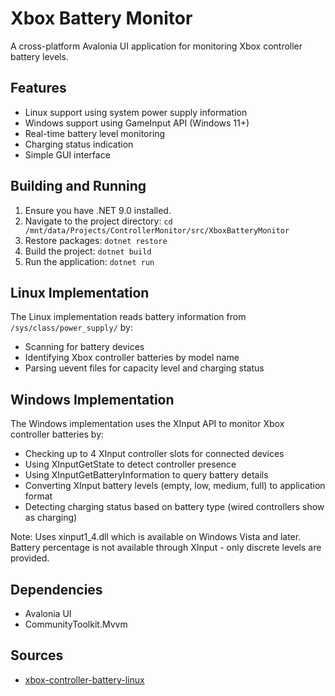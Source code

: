 # Xbox Battery Monitor

A cross-platform Avalonia UI application for monitoring Xbox controller battery levels.

## Features

- Linux support using system power supply information
- Windows support using GameInput API (Windows 11+)
- Real-time battery level monitoring
- Charging status indication
- Simple GUI interface

## Building and Running

1. Ensure you have .NET 9.0 installed.
2. Navigate to the project directory: `cd /mnt/data/Projects/ControllerMonitor/src/XboxBatteryMonitor`
3. Restore packages: `dotnet restore`
4. Build the project: `dotnet build`
5. Run the application: `dotnet run`

## Linux Implementation

The Linux implementation reads battery information from `/sys/class/power_supply/` by:

- Scanning for battery devices
- Identifying Xbox controller batteries by model name
- Parsing uevent files for capacity level and charging status

## Windows Implementation

The Windows implementation uses the XInput API to monitor Xbox controller batteries by:

- Checking up to 4 XInput controller slots for connected devices
- Using XInputGetState to detect controller presence
- Using XInputGetBatteryInformation to query battery details
- Converting XInput battery levels (empty, low, medium, full) to application format
- Detecting charging status based on battery type (wired controllers show as charging)

Note: Uses xinput1_4.dll which is available on Windows Vista and later. Battery percentage is not available through XInput - only discrete levels are provided.

## Dependencies

- Avalonia UI
- CommunityToolkit.Mvvm

## Sources

- [xbox-controller-battery-linux](https://github.com/nvhai245/xbox-controller-battery-linux)
